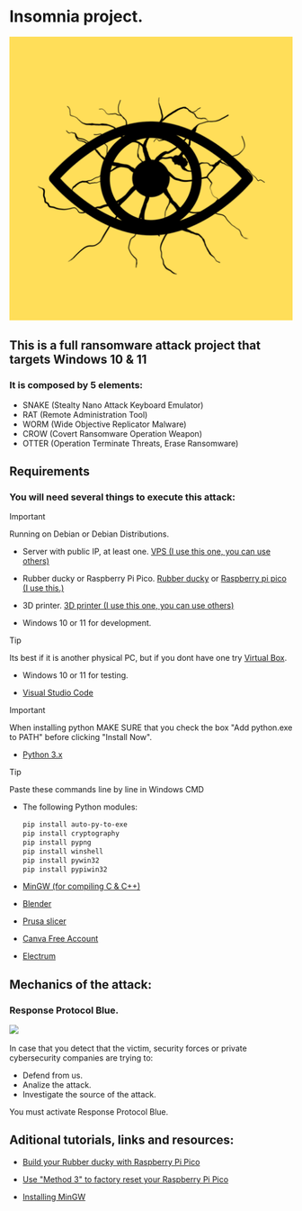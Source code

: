 # **Insomnia** project.
![](Miscellaneous/Art/Images/png/Insomnia.png)

## This is a full ransomware attack project that targets Windows 10 & 11

### It is composed by 5 elements:

-   SNAKE (Stealty Nano Attack Keyboard Emulator)
-   RAT   (Remote Administration Tool)
-   WORM  (Wide Objective Replicator Malware)
-   CROW  (Covert Ransomware Operation Weapon)
-   OTTER (Operation Terminate Threats, Erase Ransomware)

## Requirements

### You will need several things to execute this attack:

> [!IMPORTANT]
> Running on Debian or Debian Distributions.
-   Server with public IP, at least one. [VPS (I use this one, you can use others)](https://pq.hosting/en/) 

-   Rubber ducky or Raspberry Pi Pico. [Rubber ducky](https://shop.hak5.org/products/usb-rubber-ducky) or [Raspberry pi pico (I use this.)](https://www.raspberrypi.com/products/raspberry-pi-pico/)  

-   3D printer. [3D printer (I use this one, you can use others)](https://store.creality.com/eu/products/ender-3-v3-ke-3d-printer)

-   Windows 10 or 11 for development.

> [!TIP]
> Its best if it is another physical PC, but if you dont have one try [Virtual Box](https://www.virtualbox.org/wiki/Downloads).
-   Windows 10 or 11 for testing. 

-   [Visual Studio Code](https://code.visualstudio.com/download) 

> [!IMPORTANT]
> When installing python MAKE SURE that you check the box "Add python.exe to PATH" before clicking "Install Now".
-   [Python 3.x](https://www.python.org/downloads/)

> [!TIP]
> Paste these commands line by line in Windows CMD
-   The following Python modules:
    ```
    pip install auto-py-to-exe
    pip install cryptography
    pip install pypng
    pip install winshell
    pip install pywin32
    pip install pypiwin32
    ```

-   [MinGW (for compiling C & C++)](https://sourceforge.net/projects/mingw/)

-   [Blender](https://www.blender.org/download/)

-   [Prusa slicer](https://github.com/prusa3d/PrusaSlicer/releases)

-   [Canva Free Account](https://www.canva.com/en/signup/)

-   [Electrum](https://electrum.org/#download)

## Mechanics of the attack:

### Response Protocol Blue.

![](Miscellaneous/Art/Images/icons/nuke.ico)

In case that you detect that the victim, security forces or private cybersecurity companies are trying to:

-   Defend from us. 
-   Analize the attack.
-   Investigate the source of the attack. 

You must activate Response Protocol Blue.

## Aditional tutorials, links and resources:

-   [Build your Rubber ducky with Raspberry Pi Pico ](https://www.youtube.com/watch?v=e_f9p-_JWZw)

-   [Use "Method 3" to factory reset your Raspberry Pi Pico ](https://electrocredible.com/how-to-reset-raspberry-pi-pico-w/)

-   [Installing MinGW](https://whitgit.whitworth.edu/tutorials/installing_mingw_64)

